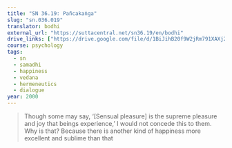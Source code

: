```yaml
---
title: "SN 36.19: Pañcakaṅga"
slug: "sn.036.019"
translator: bodhi
external_url: "https://suttacentral.net/sn36.19/en/bodhi"
drive_links: ["https://drive.google.com/file/d/1BiJihB20f9W2jRm791XAXj2rkjY2fS5y/view?usp=drivesdk"]
course: psychology
tags:
  - sn
  - samadhi
  - happiness
  - vedana
  - hermeneutics
  - dialogue
year: 2000
---
```


> Though some may say, ‘[Sensual pleasure] is the supreme pleasure and joy that beings experience,’ I would not concede this to them. Why is that? Because there is another kind of happiness more excellent and sublime than that

